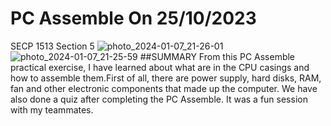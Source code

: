 # PC Assemble On 25/10/2023
SECP 1513 Section 5 
![photo_2024-01-07_21-26-01](https://github.com/mavis-hql/PC-Assemble/assets/151108692/4039fd8c-6667-4a7b-9cdd-7e066858892a)
![photo_2024-01-07_21-25-59](https://github.com/mavis-hql/PC-Assemble/assets/151108692/27f25b6b-4756-4629-95c1-61a1e4c3002f)
##SUMMARY
From this PC Assemble practical exercise, I have learned about what are in the CPU casings and how to assemble them.First of all, there are power supply, hard disks, RAM, fan and other electronic components that made up the computer. We have also done a quiz after completing the PC Assemble. It was a fun session with my teammates. 

